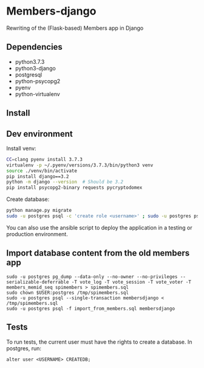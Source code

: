 # Members-django

Rewriting of the (Flask-based) Members app in Django

## Dependencies

- python3.7.3
- python3-django
- postgresql
- python-psycopg2
- pyenv
- python-virtualenv

## Install

## Dev environment

Install venv:
```bash
CC=clang pyenv install 3.7.3
virtualenv -p ~/.pyenv/versions/3.7.3/bin/python3 venv
source ./venv/bin/activate
pip install django==3.2
python -m django --version  # Should be 3.2
pip install psycopg2-binary requests pycryptodomex
```

Create database:
```bash
python manage.py migrate
sudo -u postgres psql -c 'create role <username>' ; sudo -u postgres psql -c 'create database membersdjango'
```

You can also use the ansible script to deploy the application in a testing or production environment.

## Import database content from the old members app

```
sudo -u postgres pg_dump --data-only --no-owner --no-privileges --serializable-deferrable -T vote_log -T vote_session -T vote_voter -T members_memid_seq spimembers > spimembers.sql
sudo chown $USER:postgres /tmp/spimembers.sql
sudo -u postgres psql --single-transaction membersdjango < /tmp/spimembers.sql
sudo -u postgres psql -f import_from_members.sql membersdjango
```

## Tests

To run tests, the current user must have the rights to create a database. In postgres, run:
```
alter user <USERNAME> CREATEDB;
```
